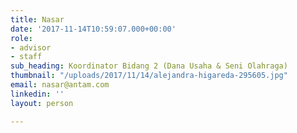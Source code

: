 ```yaml
---
title: Nasar
date: '2017-11-14T10:59:07.000+00:00'
role:
- advisor
- staff
sub_heading: Koordinator Bidang 2 (Dana Usaha & Seni Olahraga)
thumbnail: "/uploads/2017/11/14/alejandra-higareda-295605.jpg"
email: nasar@antam.com
linkedin: ''
layout: person

---
```

